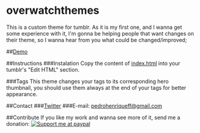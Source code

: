 # overwatchthemes

This is a custom theme for tumblr. As it is my first one, and I wanna get some experience with it, I'm gonna be helping people that want changes on their theme, so I wanna hear from you what could be changed/improved;

##[Demo](http://overwatchthememes.tumblr.com)


##Instructions
###Instalation
Copy the content of [index.html](https://github.com/pedrohff/overwatchthemes/blob/master/index.html) into your tumblr's "Edit HTML" section.

###Tags
This theme changes your tags to its corresponding hero thumbnail, you should use them always at the end of your tags for better appearance.

##Contact
###[Twitter](http://twitter.com/raidbox)
###E-mail: pedrohenriqueff@gmail.com

##Contribute
If you like my work and wanna see more of it, send me a donation:
[![Support me at paypal](https://www.paypalobjects.com/en_US/i/btn/btn_donate_SM.gif)](https://www.paypal.com/cgi-bin/webscr?cmd=_donations&business=GXFLHPQRU3HBU&lc=US&item_name=Overwatch%20Tumblr%20Themes&currency_code=USD&bn=PP%2dDonationsBF%3abtn_donate_SM%2egif%3aNonHosted)
